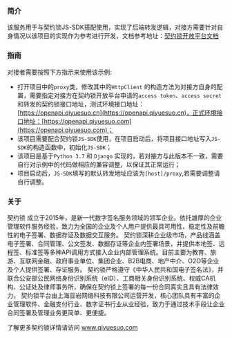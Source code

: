 ### 简介

该服务用于与契约锁JS-SDK搭配使用，实现了后端转发逻辑，对接方需要针对自身情况以该项目的实现作为参考进行开发，文档参考地址：[契约锁开放平台文档](https://open.qiyuesuo.com/document/2593807238267146934)

### 指南

对接者需要按照下方指示来使用该示例:

* 打开项目中的`proxy`类，修改其中的`HttpClient` 的构造方法为对接方自身的配置，需要指定对接方在契约锁开放平台申请的`access token`、`access secret`和转发的契约锁接口地址，测试环境接口地址： [https://openapi.qiyuesuo.cn](https://openapi.qiyuesuo.cn)，正式环境接口地址：[https://openapi.qiyuesuo.com](https://openapi.qiyuesuo.com)；
* 该项目需要配合契约锁`JS-SDK`使用，在项目启动后，将项目接口地址写入`JS-SDK`的构造函数中，初始化`JS-SDK`；
* 该项目是基于`Python 3.7` 和 `Django` 实现的，若对接方与此版本不一致，需要自行对示例中的代码做相应的兼容调整，以保证其正常运行；
* 项目启动后，`JS-SDK`填写的默认转发地址应该为`[host]/proxy`,若需要调整请自行调整。

### 关于

契约锁 成立于2015年，是新一代数字签名服务领域的领军企业。依托雄厚的企业管理软件服务经验，致力为全国的企业及个人用户提供最具可用性、稳定性及前瞻性的电子签署、数据存证及数据交互服务。 契约锁深耕企业级市场，产品线涵盖电子签署、合同管理、公文签发、数据存证等企业内签署场景，并提供本地签、远程签、标准签等多种API调用方式接入企业内部管理系统。目前主要为教育、旅游、互联网金融、政府事业单位、集团企业、B2B电商、地产中介、O2O等企业及个人提供签署、存证服务。 契约锁严格遵守《中华人民共和国电子签名法》，并联合公安部公民网络身份识别系统（eID）、工商相关身份识别系统、权威CA机构、公证处及律师事务所，确保在契约锁上签署的每一份合同真实且具有法律效力。 契约锁平台由上海亘岩网络科技有限公司运营开发，核心团队具有丰富的企业管理软件、金融支付行业、数字证书行业从业经验，致力于通过技术手段让企业合同签署及管理业务更简单、更便捷。

了解更多契约锁详情请访问 www.qiyuesuo.com
